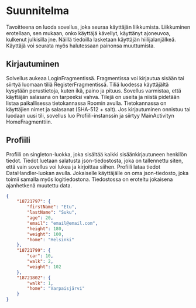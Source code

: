 # Suunnitelma
Tavoitteena on luoda sovellus, joka seuraa käyttäjän liikkumista. Liikkuminen erotellaan, sen mukaan, onko käyttäjä kävellyt, käyttänyt ajoneuvoa, kulkenut julkisilla jne. Näillä tiedoilla lasketaan käyttäjän hiilijalanjälkeä. Käyttäjä voi seurata myös halutessaan painonsa muuttumista.

## Kirjautuminen
Solvellus aukeaa LoginFragmentissä. Fragmentissa voi kirjautua sisään tai siirtyä luomaan tiliä RegisterFragmentissä. Tiliä luodessa käyttäjältä kysytään perustietoja, kuten ikä, paino ja pituus. Sovellus varmistaa, että käyttäjän salasana on tarpeeksi vahva.
Tilejä on useita ja niistä pidetään listaa paikallisessa tietokannassa Roomin avulla. Tietokannassa on käyttäjien nimet ja salasanat (SHA-512 + salt). Jos kirjautuminen onnistuu tai luodaan uusi tili, sovellus luo Profiili-instanssin ja siirtyy MainActivityn HomeFragmenttiin.

## Profiili
Profiili on singleton-luokka, joka sisältää kaikki sisäänkirjautuneen henkilön tiedot. Tiedot luetaan salatusta json-tiedostosta, joka on tallennettu siten, että vain sovellus voi lukea ja kirjoittaa siihen. Profiili lataa tiedot DataHandler-luokan avulla. Jokaiselle käyttäjälle on oma json-tiedosto, joka toimii samalla myös logitiedostona. Tiedostossa on eroteltu jokaisena ajanhetkenä muutettu data.
```json
{
    "18721797": {
        "firstName": "Etu",
        "lastName": "Suku",
        "age": 20,
        "email": "email@email.com",
        "height": 180,
        "weight": 100,
        "home": "Helsinki"
    },
    "18721799": {
        "car": 10,
        "walk": 2,
        "weight": 102
    },
    "18721802": {
        "walk": 1,
        "home": "Varpaisjärvi"
    }
}
```
